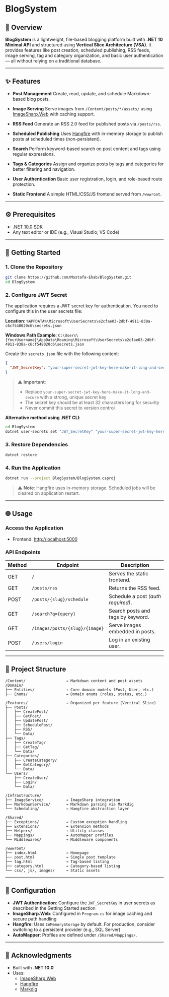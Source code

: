 # BlogSystem

## 📝 Overview

**BlogSystem** is a lightweight, file-based blogging platform built with **.NET 10 Minimal API** and structured using **Vertical Slice Architecture (VSA)**. It provides features like post creation, scheduled publishing, RSS feeds, image serving, tag and category organization, and basic user authentication — all without relying on a traditional database.

---

## ✨ Features

- **Post Management**
  Create, read, update, and schedule Markdown-based blog posts.

- **Image Serving**
  Serve images from `/Content/posts/*/assets/` using [ImageSharp.Web](https://github.com/SixLabors/ImageSharp.Web) with caching support.

- **RSS Feed**
  Generate an RSS 2.0 feed for published posts via `/posts/rss`.

- **Scheduled Publishing**
  Uses [Hangfire](https://www.hangfire.io/) with in-memory storage to publish posts at scheduled times (non-persistent).

- **Search**
  Perform keyword-based search on post content and tags using regular expressions.

- **Tags & Categories**
  Assign and organize posts by tags and categories for better filtering and navigation.

- **User Authentication**
  Basic user registration, login, and role-based route protection.

- **Static Frontend**
  A simple HTML/CSS/JS frontend served from `/wwwroot`.

---

## ⚙️ Prerequisites

- [.NET 10.0 SDK](https://dotnet.microsoft.com/en-us/download/dotnet/10.0)
- Any text editor or IDE (e.g., Visual Studio, VS Code)

---

## 🚀 Getting Started

### 1. Clone the Repository

```bash
git clone https://github.com/Mostafa-Ehab/BlogSystem.git
cd BlogSystem
```

### 2. Configure JWT Secret

The application requires a JWT secret key for authentication. You need to configure this in the user secrets file:

**Location**: `%APPDATA%\Microsoft\UserSecrets\e2cfae03-2dbf-4911-838a-c6cf548020c6\secrets.json`

**Windows Path Example**: `C:\Users\{YourUsername}\AppData\Roaming\Microsoft\UserSecrets\e2cfae03-2dbf-4911-838a-c6cf548020c6\secrets.json`

Create the `secrets.json` file with the following content:

```json
{
  "JWT_SecretKey": "your-super-secret-jwt-key-here-make-it-long-and-secure"
}
```

> ⚠️ **Important**:
>
> - Replace `your-super-secret-jwt-key-here-make-it-long-and-secure` with a strong, unique secret key
> - The secret key should be at least 32 characters long for security
> - Never commit this secret to version control

**Alternative method using .NET CLI**:

```bash
cd BlogSystem
dotnet user-secrets set "JWT_SecretKey" "your-super-secret-jwt-key-here-make-it-long-and-secure"
```

### 3. Restore Dependencies

```bash
dotnet restore
```

### 4. Run the Application

```bash
dotnet run --project BlogSystem/BlogSystem.csproj
```

> ⚠️ **Note**: Hangfire uses in-memory storage. Scheduled jobs will be cleared on application restart.

---

## 🌐 Usage

### Access the Application

- Frontend: [http://localhost:5000](http://localhost:5000)

### API Endpoints

| Method | Endpoint                          | Description                                 |
|--------|------------------------------------|---------------------------------------------|
| GET    | `/`                                | Serves the static frontend.                 |
| GET    | `/posts/rss`                       | Returns the RSS feed.                       |
| POST   | `/posts/{slug}/schedule`           | Schedule a post *(auth required)*.      |
| GET    | `/search?q={query}`                | Search posts and tags by keyword.           |
| GET    | `/images/posts/{slug}/{image}`     | Serve images embedded in posts.             |
| POST   | `/users/login`                     | Log in an existing user.                    |

---

## 📁 Project Structure

```plaintext
/Content/                  → Markdown content and post assets
/Domain/
├── Entities/              → Core domain models (Post, User, etc.)
├── Enums/                 → Domain enums (roles, status, etc.)

/Features/                 → Organized per feature (Vertical Slice)
├── Posts/
│   ├── CreatePost/
│   ├── GetPost/
│   ├── UpdatePost/
│   ├── SchedulePost/
│   ├── RSS/
│   └── Data/
├── Tags/
│   ├── CreateTag/
│   ├── GetTag/
│   └── Data/
├── Categories/
│   ├── CreateCategory/
│   ├── GetCategory/
│   └── Data/
└── Users/
    ├── CreateUser/
    ├── Login/
    └── Data/

/Infrastructure/
├── ImageService/          → ImageSharp integration
├── MarkdownService/       → Markdown parsing via Markdig
└── Scheduling/            → Hangfire abstraction layer

/Shared/
├── Exceptions/            → Custom exception handling
├── Extensions/            → Extension methods
├── Helpers/               → Utility classes
├── Mappings/              → AutoMapper profiles
└── Middlewares/           → Middleware components

/wwwroot/
├── index.html             → Homepage
├── post.html              → Single post template
├── tag.html               → Tag-based listing
├── category.html          → Category-based listing
└── css/, js/, images/     → Static assets
```

---

## 🔧 Configuration

- **JWT Authentication**: Configure the `JWT_SecretKey` in user secrets as described in the Getting Started section
- **ImageSharp.Web**: Configured in `Program.cs` for image caching and secure path handling
- **Hangfire**: Uses `InMemoryStorage` by default. For production, consider switching to a persistent provider (e.g., SQL Server)
- **AutoMapper**: Profiles are defined under `/Shared/Mappings/`.

---

## 🙌 Acknowledgments

- Built with **.NET 10.0**
- Uses:
  - [ImageSharp.Web](https://github.com/SixLabors/ImageSharp.Web)
  - [Hangfire](https://www.hangfire.io/)
  - [Markdig](https://github.com/xoofx/markdig)
